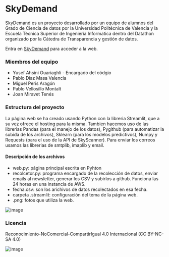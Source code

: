 # SkyDemand

SkyDemand es un proyecto desarrollado por un equipo de alumnos del Grado de Ciencia de datos por la Universidad Politécnica de 
Valencia y la Escuela Técnica Superior de Ingeniería Informatica dentro del Datathon organizado por la Cátedra de Transparencia y gestión de datos.

Entra en [SkyDemand](https://share.streamlit.io/yusef320/skydemand/main/web.py#1) para acceder a la web.

### Miembros del equipo
  
  - Yusef Ahsini Ouariaghli - Encargado del códgio
  - Pablo Díaz Masa Valencia
  - Miguel Peris Aragón
  - Pablo Vellosillo Montalt
  - Joan Miravet Tenés
  
### Estructura del proyecto

La página web se ha creado usando Python con la libreria Streamlit, que a su vez ofrece el hosting para la misma. Tambien hacemos uso de las librerias 
Pandas (para el manejo de los datos), Pygithub (para automatizar la subida de los archivos), Sklearn (para los modelos predictivos), Numpy y Requests (para el 
uso de la API de SkyScanner). Para enviar los correos usamos las librerias de smtplib, imaplib y email.

#### Descripción de los archivos
  - web.py: página principal escrita en Pyhton 
  - recolcetor.py: programa encargado de la recolección de datos, enviar emails al newsletter, generar los CSV y subirlos a github. Funciona las 24 horas en una instancia de AWS.
  - fecha.csv: son los arichivos de datos recolectados en esa fecha.
  - carpeta .streamlit: configuración del tema de la página web.
  - .png: fotos que utiliza la web.


![image](https://user-images.githubusercontent.com/82632877/117624261-064e0b00-b175-11eb-8fb4-abcf893b331b.png)


### Licencia 

Reconocimiento-NoComercial-CompartirIgual 4.0 Internacional (CC BY-NC-SA 4.0)

![image](https://user-images.githubusercontent.com/82632877/117660013-edf1e680-b19c-11eb-9962-3641f159f440.png)

